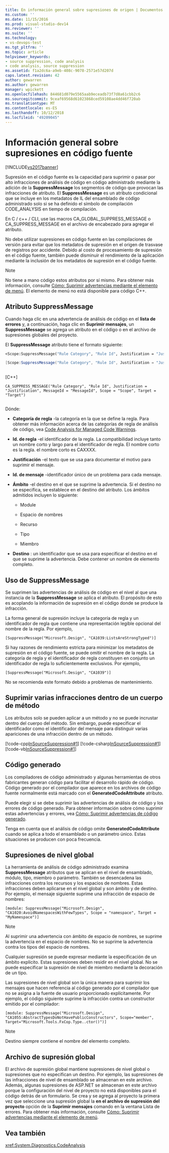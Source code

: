 ```yaml
---
title: En información general sobre supresiones de origen | Documentos de Microsoft
ms.custom: ''
ms.date: 11/15/2016
ms.prod: visual-studio-dev14
ms.reviewer: ''
ms.suite: ''
ms.technology:
- vs-devops-test
ms.tgt_pltfrm: ''
ms.topic: article
helpviewer_keywords:
- source suppression, code analysis
- code analysis, source suppression
ms.assetid: f1a2dc6a-a9eb-408c-9078-2571e57d207d
caps.latest.revision: 42
author: gewarren
ms.author: gewarren
manager: wpickett
ms.openlocfilehash: 844681d079e5565aab9eceadb73f7d8a61cbb2c6
ms.sourcegitcommit: 9ceaf69568d61023868ced59108ae4dd46f720ab
ms.translationtype: MT
ms.contentlocale: es-ES
ms.lasthandoff: 10/12/2018
ms.locfileid: "49209045"
---
```

# <a name="in-source-suppression-overview"></a>Información general sobre supresiones en código fuente
[!INCLUDE[vs2017banner](../includes/vs2017banner.md)]

Supresión en el código fuente es la capacidad para suprimir o pasar por alto infracciones de análisis de código en código administrado mediante la adición de la **SuppressMessage** los segmentos de código que provocan las infracciones de atributo. El **SuppressMessage** es un atributo condicional que se incluye en los metadatos de IL del ensamblado de código administrado solo si se ha definido el símbolo de compilación CODE_ANALYSIS en tiempo de compilación.  
  
 En C / c++ / CLI, use las macros CA_GLOBAL_SUPPRESS_MESSAGE o CA_SUPPRESS_MESSAGE en el archivo de encabezado para agregar el atributo.  
  
 No debe utilizar supresiones en código fuente en las compilaciones de versión para evitar que los metadatos de supresión en el origen de trasvase de registros por accidente. Debido al costo de procesamiento de supresión en el código fuente, también puede disminuir el rendimiento de la aplicación mediante la inclusión de los metadatos de supresión en el código fuente.  
  
> [!NOTE]
>  No tiene a mano código estos atributos por sí mismo. Para obtener más información, consulte [Cómo: Suprimir advertencias mediante el elemento de menú](../code-quality/how-to-suppress-warnings-by-using-the-menu-item.md). El elemento de menú no está disponible para código C++.  
  
## <a name="suppressmessage-attribute"></a>Atributo SuppressMessage  
 Cuando haga clic en una advertencia de análisis de código en el **lista de errores** y, a continuación, haga clic en **Suprimir mensajes**, un **SuppressMessage** se agrega un atributo en el código o en el archivo de supresiones globales del proyecto.  
  
 El **SuppressMessage** atributo tiene el formato siguiente:  
  
```vb  
<Scope:SuppressMessage("Rule Category", "Rule Id", Justification = "Justification", MessageId = "MessageId", Scope = "Scope", Target = "Target")>  
```  
  
```csharp  
[Scope:SuppressMessage("Rule Category", "Rule Id", Justification = "Justification", MessageId = "MessageId", Scope = "Scope", Target = "Target")]  
  
```  
  
 [C++]  
  
```  
CA_SUPPRESS_MESSAGE("Rule Category", "Rule Id", Justification = "Justification", MessageId = "MessageId", Scope = "Scope", Target = "Target")  
  
```  
  
 Dónde:  
  
-   **Categoría de regla** -la categoría en la que se define la regla. Para obtener más información acerca de las categorías de regla de análisis de código, vea [Code Analysis for Managed Code Warnings](../code-quality/code-analysis-for-managed-code-warnings.md).  
  
-   **Id. de regla** -el identificador de la regla. La compatibilidad incluye tanto un nombre corto y largo para el identificador de regla. El nombre corto es la regla. el nombre corto es CAXXXX.  
  
-   **Justificación** -el texto que se usa para documentar el motivo para suprimir el mensaje.  
  
-   **Id. de mensaje** -identificador único de un problema para cada mensaje.  
  
-   **Ámbito** -el destino en el que se suprime la advertencia. Si el destino no se especifica, se establece en el destino del atributo. Los ámbitos admitidos incluyen lo siguiente:  
  
    -   Module  
  
    -   Espacio de nombres  
  
    -   Recurso  
  
    -   Tipo  
  
    -   Miembro  
  
-   **Destino** : un identificador que se usa para especificar el destino en el que se suprime la advertencia. Debe contener un nombre de elemento completo.  
  
## <a name="suppressmessage-usage"></a>Uso de SuppressMessage  
 Se suprimen las advertencias de análisis de código en el nivel al que una instancia de la **SuppressMessage** se aplica el atributo. El propósito de esto es acoplando la información de supresión en el código donde se produce la infracción.  
  
 La forma general de supresión incluye la categoría de regla y un identificador de regla que contiene una representación legible opcional del nombre de la regla. Por ejemplo,  
  
 `[SuppressMessage("Microsoft.Design", "CA1039:ListsAreStrongTyped")]`  
  
 Si hay razones de rendimiento estricta para minimizar los metadatos de supresión en el código fuente, se puede omitir el nombre de la regla. La categoría de regla y el identificador de regla constituyen en conjunto un identificador de regla lo suficientemente exclusivos. Por ejemplo,  
  
 `[SuppressMessage("Microsoft.Design", "CA1039")]`  
  
 No se recomienda este formato debido a problemas de mantenimiento.  
  
## <a name="suppressing-multiple-violations-within-a-method-body"></a>Suprimir varias infracciones dentro de un cuerpo de método  
 Los atributos solo se pueden aplicar a un método y no se puede incrustar dentro del cuerpo del método. Sin embargo, puede especificar el identificador como el identificador del mensaje para distinguir varias apariciones de una infracción dentro de un método.  
  
 [!code-cpp[InSourceSuppression#1](../snippets/cpp/VS_Snippets_CodeAnalysis/InSourceSuppression/cpp/insourcesuppression.cpp#1)]
 [!code-csharp[InSourceSuppression#1](../snippets/csharp/VS_Snippets_CodeAnalysis/InSourceSuppression/cs/InSourceSuppression.cs#1)]
 [!code-vb[InSourceSuppression#1](../snippets/visualbasic/VS_Snippets_CodeAnalysis/InSourceSuppression/vb/InSourceSuppression.vb#1)]  
  
## <a name="generated-code"></a>Código generado  
 Los compiladores de código administrado y algunas herramientas de otros fabricantes generan código para facilitar el desarrollo rápido de código. Código generado por el compilador que aparece en los archivos de código fuente normalmente está marcado con el **GeneratedCodeAttribute** atributo.  
  
 Puede elegir si se debe suprimir las advertencias de análisis de código y los errores de código generado. Para obtener información sobre cómo suprimir estas advertencias y errores, vea [Cómo: Suprimir advertencias de código generado](../code-quality/how-to-suppress-code-analysis-warnings-for-generated-code.md).  
  
 Tenga en cuenta que el análisis de código omite **GeneratedCodeAttribute** cuando se aplica a todo el ensamblado o un parámetro único. Estas situaciones se producen con poca frecuencia.  
  
## <a name="global-level-suppressions"></a>Supresiones de nivel global  
 La herramienta de análisis de código administrado examina **SuppressMessage** atributos que se aplican en el nivel de ensamblado, módulo, tipo, miembro o parámetro. También se desencadena las infracciones contra los recursos y los espacios de nombres. Estas infracciones deben aplicarse en el nivel global y son ámbito y de destino. Por ejemplo, el mensaje siguiente suprime una infracción de espacio de nombres:  
  
 `[module: SuppressMessage("Microsoft.Design", "CA1020:AvoidNamespacesWithFewTypes", Scope = "namespace", Target = "MyNamespace")]`  
  
> [!NOTE]
>  Al suprimir una advertencia con ámbito de espacio de nombres, se suprime la advertencia en el espacio de nombres. No se suprime la advertencia contra los tipos del espacio de nombres.  
  
 Cualquier supresión se puede expresar mediante la especificación de un ámbito explícito. Estas supresiones deben residir en el nivel global. No se puede especificar la supresión de nivel de miembro mediante la decoración de un tipo.  
  
 Las supresiones de nivel global son la única manera para suprimir los mensajes que hacen referencia al código generado por el compilador que no se asigna a la fuente de usuario proporcionado explícitamente. Por ejemplo, el código siguiente suprime la infracción contra un constructor emitido por el compilador:  
  
 `[module: SuppressMessage("Microsoft.Design", "CA1055:AbstractTypesDoNotHavePublicConstructors", Scope="member", Target="Microsoft.Tools.FxCop.Type..ctor()")]`  
  
> [!NOTE]
>  Destino siempre contiene el nombre del elemento completo.  
  
## <a name="global-suppression-file"></a>Archivo de supresión global  
 El archivo de supresión global mantiene supresiones de nivel global o supresiones que no especifican un destino. Por ejemplo, las supresiones de las infracciones de nivel de ensamblado se almacenan en este archivo. Además, algunas supresiones de ASP.NET se almacenan en este archivo porque la configuración del nivel de proyecto no está disponibles para el código detrás de un formulario. Se crea y se agrega al proyecto la primera vez que seleccione una supresión global la **en el archivo de supresión del proyecto** opción de la **Suprimir mensajes** comando en la ventana Lista de errores. Para obtener más información, consulte [Cómo: Suprimir advertencias mediante el elemento de menú](../code-quality/how-to-suppress-warnings-by-using-the-menu-item.md).  
  
## <a name="see-also"></a>Vea también  
 <xref:System.Diagnostics.CodeAnalysis>



